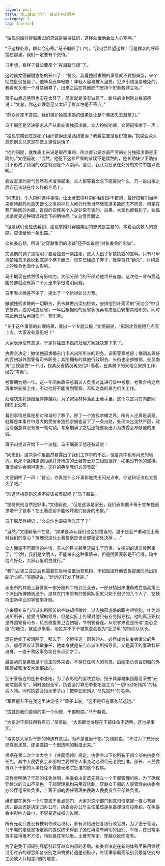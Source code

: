 ```yaml
---
layout: post
title: 第三百四十九节　独孤事件的尾声
category: 3
tag: [normal]
---
```


“独孤求婚对穿越集团的忠诚是靠得住的，这样处置他会让人心寒啊。”

“不这样处置，群众会心寒。”马千瞩叹了口气，“我何尝希望这样！但是群众的呼声摆在那里，我们一定要有个交待。”

马甲想，看样子督公要来个“挥泪斩马谡”了。

这时候文德嗣慢悠悠的开口了：“督公，我看独孤求婚的事情就不要抓典型，来个彻底批倒批臭了。他毕竟还年轻嘛！年轻人容易被人蛊惑，犯点小错误是难免的。我看就关他一个月禁闭算了，出来之后在其他部门安排个职务戴罪立功。”

萧子山想这惩罚也实在太轻了，简直就是没有诚意了。新任的企划院总裁邬德说：“文总，你这处理意见又太轻了群众怕是不答应。”

“群众肯定不答应。我们袒护独孤求婚的结果是让整个集团失去凝聚力。”

马千瞩还是坚决要求从严从重处置独孤求婚。众人纷纷劝谏。文德嗣咳嗽了一声：

“独孤求婚到底是犯了组织错误还是路线错误？我看主要是组织错误。”执委会众人意识到文总这是在做关键性讲话了。

“他的问题，就性质上来说是很严重的，所以督公要求最严厉的处分独孤求婚是正确的。”文德嗣说，“当然，他犯下这样严重的错误不是偶然的，是长期缺少正确指引下形成了错误的观念特别是个人崇拜。这点，我认为应该在处分的文件中加以说明。”

会议室里的空气忽然有点凝滞起来，众人都等着文总下面要说什么，万一说出来之后自己该站在什么样的立场上。

“同志们，个人崇拜这种事情，让土著去崇拜崇拜我们是不错的，最好把我们当神来看待起码也是天使长之类的神在人间的代表当然我知道多数同志不同意。但是在我们集团的内部，盲目的崇拜某个人是非常有害的。后果，大家也都看到了。独孤求婚就是这种错误观念下的牺牲品。”文总侃侃而谈。

“但是我们也应该看到，独孤求婚对穿越集团的忠诚是主要的，本着治病救人的态度，应该给他一条出路。”

众执委心想，所谓“对穿越集团的忠诚”还不如说是“对执委会的忠诚”。

文德嗣的调子是摆明了要给独孤一条路走，这大大出乎多数执委的意料。只有马甲清楚独孤求婚说到底是个棋子而已。现在已经成了弃子，就算将其“绝杀”，对棋盘上的胜负也没什么影响。

马千瞩现在依然很有影响力，大部分部门的干部对他信任有加。这次他一宣布竞选国务卿就没有第二个人出来争很说明问题。

马甲看火候差不多了，提出了一个新得处分方案。

撤销独孤求婚的一切职务，责令其做出深刻检查，安排他到叶雨茗的“天地会”中当农技员，边劳动边反省，一年后根据他的反省状况再考虑是否安排其他职务。同时禁止他日后再担任军、警职务。

“关于这件事情的处理结果，要出一个专题公报，”文德嗣说，“把刚才我提得几点写上去。大家没有意见吧？”

大家表示没有意见。于是对独孤求婚的处理方案就决定下来了。

执委会决定：撤销独孤求婚东门市派出所所长的职务，调离警察总部；撤销其兼任的百仞城外围警备司令职务；其所拥有的其他行政职务、头衔也全部撤销。交吴南海“监视居住”一个月，视其反省情况再交给叶雨茗，在其属下的天地会安排工作，经受“考察”。

考察期为期一年。这一年间由政保总署派人负责对其进行暗中考察，考察合格之后再重新安排工作，不过他将不能再到警察、军队之类的暴力机关工作。

处理决定将通报全体穿越众，为了避免材料落到土著手里，这个决定只在内部网BBS上公布。

看到事情总算是相对和谐的了解了，除了一个独孤求婚之外，所有人还算是满意。就算是本事件中最大的受害者独孤求婚也留下了一条出路，处理决定虽然严厉，政治前途总算没有被一笔勾销。考察期满了之后还能重新出山为执委会奉献他的忠诚。

萧子山提议开始下一个议程，马千瞩表示他还有话说：

“同志们，这次事件里虽然暴露出了我们工作中的不足，但是其中也有闪光的地方。象那个坚持原则拒绝打开枪库的土著警士郑二根就很好！如果没有他的坚持，事情或许会闹得更大。这样的典型我们必须表彰”

文德嗣哼了一声：“督公，你真是什么坏事都能找出闪光点来。你这辩证法也太强大了吧。”

“难道坚持原则这点不应该被表彰吗？”马千瞩说。

“坚持原则当然是好事。”文德嗣说，“但是这事是家丑，我们表彰他不等于宣布独孤求婚干了错事？在土著面前不能败坏我们自身的形象。”

马千瞩反唇相讥：“文总你也要搞伟光正了？”

“当然，”文德嗣毫不在意，“如果要承认我们也会犯错误的，岂不是会严重动摇土著对我们的信心？按理说这伙土著警察应该全部秘密处决掉……”

众人面露不可置信的神情，有人的目光甚至流露出了恐惧，文德嗣的话又传回来了，“当然，我们是文明人，不能做出这种事情来。但是明着表彰是不行得，暗中给点好处，大家心里明白就行。”

“我们占领三亚之后也需要在当地设置治安机构，不如就提升他去当那里的派出所副所长吧。”邬德提议，“远远的打发了就是。”

派出所的其他土著警察一部分随郑二根到三亚去，一部分抽出来准备成立临高第三个派出所博铺派出所。这样东门市原有的警察队伍就只剩下很少的几个人了，空缺将由新毕业的学警来补缺。

谁来填补东门市派出所所长的空缺却很微妙。过去独孤求婚的职务很特别，作为派出所所长，他受冉耀的领导，但是实际上冉耀对他只有业务指导权。他的真正职权是外围警备司令，负责直接警卫百仞城，节制警备连。从职掌来说是所谓“腹心之臣”的地位，就这点来看，地位并不下于被执委会视为“近卫军”的特侦队队长。

现在他终于被清除了，那么下一个担任这一职务的人，必然成为执委会诸公的焦点。邬德建议让慕敏兼任，她本身就是东门市派出所指导员，又是真正的警政科班出身。一直干黎区事务实在有点屈才了。

最要紧的是慕敏是个真正的外来者，不存在任何人的背景。由她来负责百仞城的外围警戒和治安大家都放心。

至于警备连的连长李亚阳，为了表彰他的坚决立场，授予其穿越集团最高荣誉“元老院嘉奖令”，同时通报全军。执委会打算把李亚阳竖立为“一切行动听指挥”的标兵人物。同时执委会指示萧子山：把李亚阳列入“尽先提升”的名单。

“军官提升不在我这里决定吧？”萧子山说，“这不是归在军务部这边。”

“这就是我们要谈的第一个问题，干部制度。”马千瞩说。

“大家对干部任用有意见，”邬德说，“大家都觉得现在干部任命不透明。这也是事实。”

“事实是大家对干部的待遇有意见。而不是谁当干部。”文德嗣说，“不过为了充分表现尊重民意，还是要搞一个很透明的制度出来。”

根据在第二次全体大会上《共同纲领》规定，执委会以下的所有干部全部由执委会任免，其中人民委员会和部的主要领导人事变动必须经元老院批准。部长、人民委员以下干部的人事任免不需要元老院批准的这个程序。

这样就明确了干部的任免体制，执委会决定首先建立一个干部管理机构，为了确保穿越众的江山不变色，干部管理机构采用双轨制。穿越众干部的人事管理由执委会办公厅组织处负责，土著干部的委任管理由民政人民委员会干部处负责。

组织部在另外一个时空属于重点部门，大家对这个部门到底归谁掌握一直心有疑虑，最后还是决定归办公厅。执委会办公厅主任虽然是执委却没有投票权，在执委会中影响力最小，不容易造成权力失衡。

所有元老只要没有被剥夺政治权利，都有资格出任各级行政官员，为了便于管理，马千瞩的定级定衔定薪的提议终于得到了通过再没有确切的级别、军衔，在日常事务中显得很不方便，特别是在军队里。土著有军衔，穿越众反而没有。

为了避免干部级别高低引起穿越众内部的矛盾。执委会决定在新的体系里采用继续沿用过去的理念即各级别之间物质待遇差别极小，继续秉承最高级别到最低级别的工资收入只相差2倍的理念，